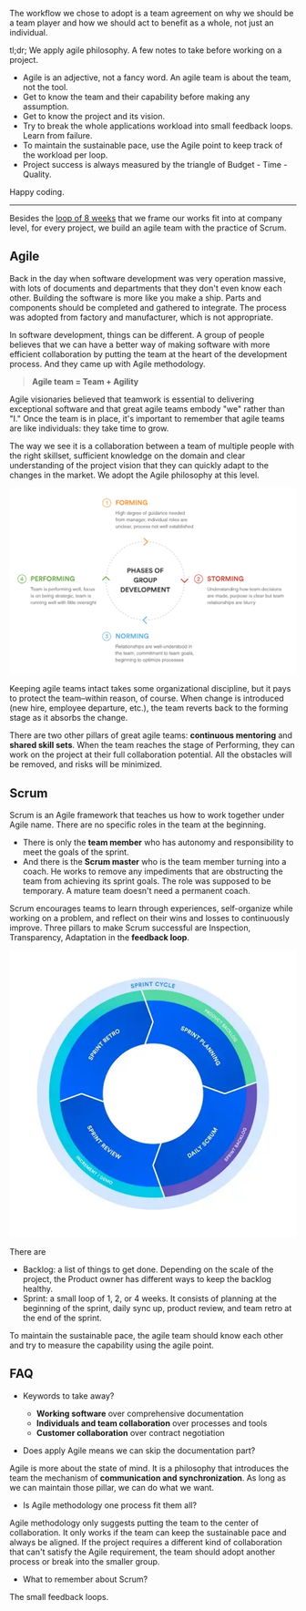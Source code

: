 The workflow we chose to adopt is a team agreement on why we should be a team player and how we should act to benefit as a whole, not just an individual.

tl;dr; We apply agile philosophy. A few notes to take before working on a project.

- Agile is an adjective, not a fancy word. An agile team is about the team, not the tool.
- Get to know the team and their capability before making any assumption.
- Get to know the project and its vision.
- Try to break the whole applications workload into small feedback loops. Learn from failure.
- To maintain the sustainable pace, use the Agile point to keep track of the workload per loop.
- Project success is always measured by the triangle of Budget - Time - Quality.

Happy coding.

---

Besides the [loop of 8 weeks](https://github.com/dwarvesf/handbook/blob/master/how-we-work.md#cycles) that we frame our works fit into at company level, for every project, we build an agile team with the practice of Scrum.

## Agile

Back in the day when software development was very operation massive, with lots of documents and departments that they don't even know each other. Building the software is more like you make a ship. Parts and components should be completed and gathered to integrate. The process was adopted from factory and manufacturer, which is not appropriate.

In software development, things can be different. A group of people believes that we can have a better way of making software with more efficient collaboration by putting the team at the heart of the development process. And they came up with Agile methodology.

> **Agile team = Team + Agility**

Agile visionaries believed that teamwork is essential to delivering exceptional software and that great agile teams embody "we" rather than "I." Once the team is in place, it's important to remember that agile teams are like individuals: they take time to grow.

The way we see it is a collaboration between a team of multiple people with the right skillset, sufficient knowledge on the domain and clear understanding of the project vision that they can quickly adapt to the changes in the market. We adopt the Agile philosophy at this level.

![](assets/workflow_agile-team.webp)

Keeping agile teams intact takes some organizational discipline, but it pays to protect the team–within reason, of course. When change is introduced (new hire, employee departure, etc.), the team reverts back to the forming stage as it absorbs the change.

There are two other pillars of great agile teams: **continuous mentoring** and **shared skill sets**. When the team reaches the stage of Performing, they can work on the project at their full collaboration potential. All the obstacles will be removed, and risks will be minimized.

## Scrum

Scrum is an Agile framework that teaches us how to work together under Agile name. There are no specific roles in the team at the beginning.

- There is only the **team member** who has autonomy and responsibility to meet the goals of the sprint.
- And there is the **Scrum master** who is the team member turning into a coach. He works to remove any impediments that are obstructing the team from achieving its sprint goals. The role was supposed to be temporary. A mature team doesn't need a permanent coach.

Scrum encourages teams to learn through experiences, self-organize while working on a problem, and reflect on their wins and losses to continuously improve. Three pillars to make Scrum successful are Inspection, Transparency, Adaptation in the **feedback loop**.

![](assets/workflow_sprint_cycle-c.webp)

There are

- Backlog: a list of things to get done. Depending on the scale of the project, the Product owner has different ways to keep the backlog healthy.
- Sprint: a small loop of 1, 2, or 4 weeks. It consists of planning at the beginning of the sprint, daily sync up, product review, and team retro at the end of the sprint.

To maintain the sustainable pace, the agile team should know each other and try to measure the capability using the agile point.

## FAQ

- Keywords to take away?

  - **Working software** over comprehensive documentation
  - **Individuals and team collaboration** over processes and tools
  - **Customer collaboration** over contract negotiation

- Does apply Agile means we can skip the documentation part?

Agile is more about the state of mind. It is a philosophy that introduces the team the mechanism of **communication and synchronization**. As long as we can maintain those pillar, we can do what we want.

- Is Agile methodology one process fit them all?

Agile methodology only suggests putting the team to the center of collaboration. It only works if the team can keep the sustainable pace and always be aligned. If the project requires a different kind of collaboration that can't satisfy the Agile requirement, the team should adopt another process or break into the smaller group.

- What to remember about Scrum?

The small feedback loops.
